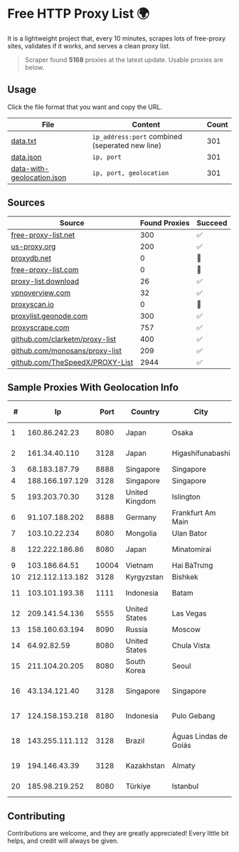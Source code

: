 
# Free HTTP Proxy List 🌍

It is a lightweight project that, every 10 minutes, scrapes lots of free-proxy sites, validates if it works, and serves a clean proxy list.


> Scraper found **5168** proxies at the latest update. Usable proxies are below.

## Usage

Click the file format that you want and copy the URL.


|File|Content|Count|
|----|-------|-----|
|[data.txt](https://raw.githubusercontent.com/themiralay/Proxy-List-World/master/data.txt)|`ip_address:port` combined (seperated new line)|301|
|[data.json](https://raw.githubusercontent.com/themiralay/Proxy-List-World/master/data.json)|`ip, port`|301|
|[data-with-geolocation.json](https://raw.githubusercontent.com/themiralay/Proxy-List-World/master/data-with-geolocation.json)|`ip, port, geolocation`|301|

## Sources

|Source|Found Proxies|Succeed|
|------|-------------|-------|
|[free-proxy-list.net](https://free-proxy-list.net)|300|✅|
|[us-proxy.org](https://www.us-proxy.org)|200|✅|
|[proxydb.net](http://proxydb.net)|0|🚫|
|[free-proxy-list.com](https://free-proxy-list.com/?page=&port=&type%5B%5D=http&type%5B%5D=https&up_time=0&search=Search)|0|🚫|
|[proxy-list.download](https://www.proxy-list.download/HTTP)|26|✅|
|[vpnoverview.com](https://vpnoverview.com/privacy/anonymous-browsing/free-proxy-servers)|32|✅|
|[proxyscan.io](https://www.proxyscan.io)|0|🚫|
|[proxylist.geonode.com](https://proxylist.geonode.com/api/proxy-list?limit=300&page=1&sort_by=lastChecked&sort_type=desc&protocols=http,https)|300|✅|
|[proxyscrape.com](https://api.proxyscrape.com/v2/?request=displayproxies&protocol=http&timeout=10000&country=all&ssl=all&anonymity=all)|757|✅|
|[github.com/clarketm/proxy-list](https://raw.githubusercontent.com/clarketm/proxy-list/master/proxy-list-raw.txt)|400|✅|
|[github.com/monosans/proxy-list](https://raw.githubusercontent.com/monosans/proxy-list/main/proxies/http.txt)|209|✅|
|[github.com/TheSpeedX/PROXY-List](https://raw.githubusercontent.com/TheSpeedX/PROXY-List/master/http.txt)|2944|✅|


## Sample Proxies With Geolocation Info

|#|Ip|Port|Country|City|Internet Service Provider|
|-|--|----|-------|----|-------------------------|
|1|160.86.242.23|8080|Japan|Osaka|Sony Network Communications Inc|
|2|161.34.40.110|3128|Japan|Higashifunabashi|NTT PC Communications, Inc.|
|3|68.183.187.79|8888|Singapore|Singapore|DigitalOcean, LLC|
|4|188.166.197.129|3128|Singapore|Singapore|DigitalOcean, LLC|
|5|193.203.70.30|3128|United Kingdom|Islington|Sohonet Ripe|
|6|91.107.188.202|8888|Germany|Frankfurt Am Main|Hetzner Online AG|
|7|103.10.22.234|8080|Mongolia|Ulan Bator|Kewiko LLC|
|8|122.222.186.86|8080|Japan|Minatomirai|ARTERIA Networks Corporation|
|9|103.186.64.51|10004|Vietnam|Hai BàTrưng|GREENCLOUD|
|10|212.112.113.182|3128|Kyrgyzstan|Bishkek|AkNet|
|11|103.101.193.38|1111|Indonesia|Batam|PT Bintang Teknologi Sejahtera|
|12|209.141.54.136|5555|United States|Las Vegas|FranTech Solutions|
|13|158.160.63.194|8090|Russia|Moscow|Yandex.Cloud LLC|
|14|64.92.82.59|8080|United States|Chula Vista|Momentum Telecom, Inc.|
|15|211.104.20.205|8080|South Korea|Seoul|Korea Telecom|
|16|43.134.121.40|3128|Singapore|Singapore|Shenzhen Tencent Computer Systems Company Limited|
|17|124.158.153.218|8180|Indonesia|Pulo Gebang|PT iForte Global Internet|
|18|143.255.111.112|3128|Brazil|Águas Lindas de Goiás|MCD INFORMATICA E TELECOMUNICACOES LTDA - ME|
|19|194.146.43.39|3128|Kazakhstan|Almaty|LLP "Kompaniya Hoster.KZ"|
|20|185.98.219.252|8080|Türkiye|Istanbul|Filika Internet ve Iletisim Hizmetleri A.S.|



## Contributing

Contributions are welcome, and they are greatly appreciated! Every
little bit helps, and credit will always be given.

